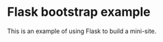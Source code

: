 Flask bootstrap example
=======================

This is an example of using Flask to build a mini-site.
